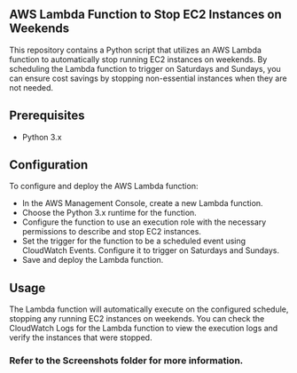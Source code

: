 ## AWS Lambda Function to Stop EC2 Instances on Weekends
This repository contains a Python script that utilizes an AWS Lambda function to automatically stop running EC2 instances on weekends. By scheduling the Lambda function to trigger on Saturdays and Sundays, you can ensure cost savings by stopping non-essential instances when they are not needed.

## Prerequisites
- Python 3.x 

## Configuration
To configure and deploy the AWS Lambda function:

- In the AWS Management Console, create a new Lambda function.
- Choose the Python 3.x runtime for the function.
- Configure the function to use an execution role with the necessary permissions to describe and stop EC2 instances. 
- Set the trigger for the function to be a scheduled event using CloudWatch Events. Configure it to trigger on Saturdays and Sundays.
- Save and deploy the Lambda function.

## Usage
The Lambda function will automatically execute on the configured schedule, stopping any running EC2 instances on weekends. You can check the CloudWatch Logs for the Lambda function to view the execution logs and verify the instances that were stopped.

### Refer to the Screenshots folder for more information.